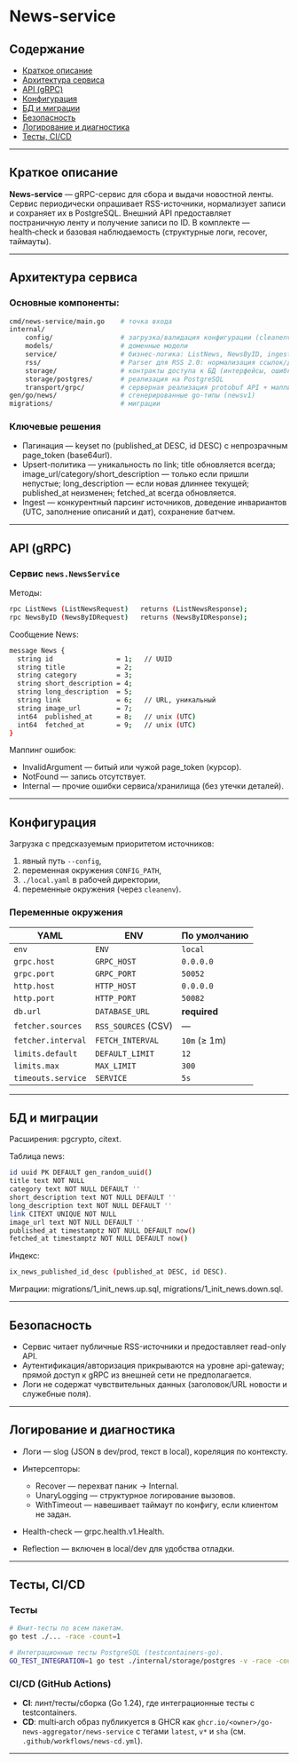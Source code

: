 # News-service

## Содержание
- [Краткое описание](#краткое-описание)
- [Архитектура сервиса](#архитектура-сервиса)
- [API (gRPC)](#api-grpc)
- [Конфигурация](#конфигурация)
- [БД и миграции](#бд-и-миграции)
- [Безопасность](#безопасность)
- [Логирование и диагностика](#логирование-и-диагностика)
- [Тесты, CI/CD](#тесты-cicd)

---

## Краткое описание

**News-service** — gRPC-сервис для сбора и выдачи новостной ленты.  
Сервис периодически опрашивает RSS-источники, нормализует записи и сохраняет их в PostgreSQL. Внешний API предоставляет постраничную ленту и получение записи по ID. В комплекте — health‑check и базовая наблюдаемость (структурные логи, recover, таймауты).

---

## Архитектура сервиса

### Основные компоненты:
```bash
cmd/news-service/main.go    # точка входа
internal/
    config/                 # загрузка/валидация конфигурации (cleanenv)
    models/                 # доменные модели 
    service/                # бизнес-логика: ListNews, NewsByID, ingest-цикл (оркестрация парсера и хранилища)
    rss/                    # Parser для RSS 2.0: нормализация ссылок/дат/описаний
    storage/                # контракты доступа к БД (интерфейсы, ошибки)
    storage/postgres/       # реализация на PostgreSQL
    transport/grpc/         # серверная реализация protobuf API + маппинг ошибок
gen/go/news/                # сгенерированные go-типы (newsv1)
migrations/                 # миграции
```

### Ключевые решения

- Пагинация — keyset по (published_at DESC, id DESC) с непрозрачным page_token (base64url).
- Upsert-политика — уникальность по link; title обновляется всегда; image_url/category/short_description — только если пришли непустые; long_description — если новая длиннее текущей; published_at неизменен; fetched_at всегда обновляется.
- Ingest — конкурентный парсинг источников, доведение инвариантов (UTC, заполнение описаний и дат), сохранение батчем.

---

## API (gRPC)

### Сервис `news.NewsService`

Методы:
```bash
rpc ListNews (ListNewsRequest)   returns (ListNewsResponse);
rpc NewsByID (NewsByIDRequest)   returns (NewsByIDResponse);
```

Сообщение News:
```bash
message News {
  string id                = 1;   // UUID
  string title             = 2;
  string category          = 3;
  string short_description = 4;
  string long_description  = 5;
  string link              = 6;   // URL, уникальный
  string image_url         = 7;
  int64  published_at      = 8;   // unix (UTC)
  int64  fetched_at        = 9;   // unix (UTC)
}
```

Маппинг ошибок:
- InvalidArgument — битый или чужой page_token (курсор).
- NotFound — запись отсутствует.
- Internal — прочие ошибки сервиса/хранилища (без утечки деталей).

---

## Конфигурация 

Загрузка с предсказуемым приоритетом источников:
1. явный путь `--config`,
2. переменная окружения `CONFIG_PATH`,
3. `./local.yaml` в рабочей директории,
4. переменные окружения (через `cleanenv`).

### Переменные окружения

| YAML               | ENV                 | По умолчанию |
| ------------------ | ------------------- | ------------ |
| `env`              | `ENV`               | `local`      |
| `grpc.host`        | `GRPC_HOST`         | `0.0.0.0`    |
| `grpc.port`        | `GRPC_PORT`         | `50052`      |
| `http.host`        | `HTTP_HOST`         | `0.0.0.0`    |
| `http.port`        | `HTTP_PORT`         | `50082`      |
| `db.url`           | `DATABASE_URL`      | **required** |
| `fetcher.sources`  | `RSS_SOURCES` (CSV) | —            |
| `fetcher.interval` | `FETCH_INTERVAL`    | `10m` (≥ 1m) |
| `limits.default`   | `DEFAULT_LIMIT`     | `12`         |
| `limits.max`       | `MAX_LIMIT`         | `300`        |
| `timeouts.service` | `SERVICE`           | `5s`         |

---

## БД и миграции

Расширения: pgcrypto, citext.

Таблица news:
```bash
id uuid PK DEFAULT gen_random_uuid()
title text NOT NULL
category text NOT NULL DEFAULT ''
short_description text NOT NULL DEFAULT ''
long_description text NOT NULL DEFAULT ''
link CITEXT UNIQUE NOT NULL
image_url text NOT NULL DEFAULT ''
published_at timestamptz NOT NULL DEFAULT now()
fetched_at timestamptz NOT NULL DEFAULT now()
```

Индекс: 
```bash
ix_news_published_id_desc (published_at DESC, id DESC).
```

Миграции: migrations/1_init_news.up.sql, migrations/1_init_news.down.sql.

---

## Безопасность 

- Сервис читает публичные RSS-источники и предоставляет read-only API.
- Аутентификация/авторизация прикрываются на уровне api-gateway; прямой доступ к gRPC из внешней сети не предполагается.
- Логи не содержат чувствительных данных (заголовок/URL новости и служебные поля).

---

## Логирование и диагностика

- Логи — slog (JSON в dev/prod, текст в local), кореляция по контексту.

- Интерсепторы:
    - Recover — перехват паник → Internal.
    - UnaryLogging — структурное логирование вызовов.
    - WithTimeout — навешивает таймаут по конфигу, если клиентом не задан.

- Health-check — grpc.health.v1.Health.

- Reflection — включен в local/dev для удобства отладки.

---

## Тесты, CI/CD

### Тесты 

```bash
# Юнит-тесты по всем пакетам.
go test ./... -race -count=1

# Интеграционные тесты PostgreSQL (testcontainers-go).
GO_TEST_INTEGRATION=1 go test ./internal/storage/postgres -v -race -count=1
```

### CI/CD (GitHub Actions)
- **CI**: линт/тесты/сборка (Go 1.24), где интеграционные тесты c testcontainers.
- **CD**: multi‑arch образ публикуется в GHCR как `ghcr.io/<owner>/go-news-aggregator/news-service` с тегами `latest`, `v*` и `sha` (см. `.github/workflows/news-cd.yml`).

---